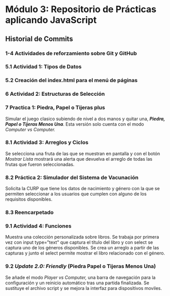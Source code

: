 # Módulo 3: Repositorio de Prácticas aplicando JavaScript

## Historial de Commits

### 1-4 Actividades de reforzamiento sobre Git y GitHub

### 5.1 Actividad 1: Tipos de Datos

### 5.2 Creación del index.html para el menú de páginas

### 6 Actividad 2: Estructuras de Selección

### 7 Practica 1: Piedra, Papel o Tijeras plus

Simular el juego clasico subiendo de nivel a dos manos y quitar una, ***Piedra, Papel o Tijeras Menos Una***. Esta versión solo cuenta con el modo _Computer vs Computer._

### 8.1 Actividad 3: Arreglos y Ciclos

Se selecciona una fruta de las que se muestran en pantalla y con el botón _Mostrar Lista_ mostrará una alerta que devuelva el arreglo de todas las frutas que fueron seleccionadas.

### 8.2 Práctica 2: Simulador del Sistema de Vacunación

Solicita la CURP que tiene los datos de nacimiento y género con la que se permiten seleccionar a los usuarios que cumplen con alguno de los requisitos disponibles.

### 8.3 Reencarpetado

### 9.1 Actividad 4: Funciones

Muestra una colección personalizada sobre libros. Se trabaja por primera vez con input type="text" que captura el título del libro y con select se captura uno de los géneros disponibles. Se crea un arreglo a partir de las capturas y junto el select permite mostrar el libro relacionado con el género.

### 9.2 _Update 2.0: Friendly_ (Piedra Papel o Tijeras Menos Una)

Se añade el modo _Player vs Computer,_ una barra de navegación para la configuración y un reinicio automático tras una partida finalizada. Se sustituye el archivo script y se mejora la interfaz para dispositivos moviles.